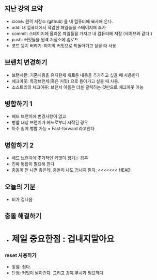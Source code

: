 ## 지난 강의 요약

- clone: 원격 저장소 (github) 을 내 컴퓨터에 복사해 온다.
- add: 내 컴퓨터에서 작업한 파일들을 스테이지에 추가
- commit: 스테이지에 올라온 파일들을 가지고 내 컴퓨터에 저장 (세이브와 같다.)
- push: 커밋들을 원격 저장소에 업로드
- 코드 뭉치 버리기: 마지막 커밋으로 되돌아가고 싶을 때 사용

## 브랜치 변경하기

- 브랜치란: 기존내용을 유지한체 새로운 내용을 추가하고 싶을 때 사용한다
- 체크아웃: 특정브랜치(혹은 커밋) 으로 돌아가고 싶을 때 사용.
- 소스트리의 체크아웃: 브랜치 이름은 더블 클릭하는 것만으로 체크아웃 가능

 

## 병합하기 1

- 헤드 브랜치에 변경사항이 없고
- 병합 대상 브랜치가 헤드로부터 시작된 경우
- 아주 쉽게 병합 가능 = Fast-forward 라고한다



## 병합하기 2

- 해드 브랜치에 추가적인 커밋이 생기는 경우
- 진짜 병합이 필요해 진다
-  충동이 안 나면 좋은데, 충돌이 나도 겁내지 말자.
<<<<<<< HEAD



## 오늘의 기분

- 비가 겁나옴

## 충돌 해결하기

- 제일 중요한점 : 겁내지말아요
  =======



### reset 사용하기

- 장점: 쉽다.
- 단점: 커밋이 날아간다. 그리고 강제 푸시가 필요하다.

